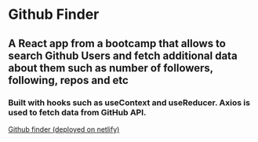 # Github Finder

## A React app from a bootcamp that allows to search Github Users and fetch additional data about them such as number of followers, following, repos and etc
### Built with hooks such as useContext and useReducer. Axios is used to fetch data from GitHub API.
[Github finder (deployed on netlify)](https://reactcoursegithubfinder.netlify.app/)
